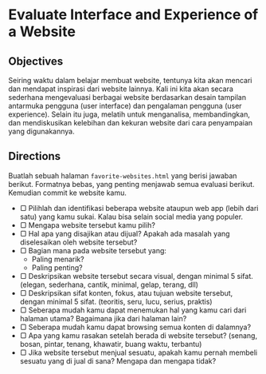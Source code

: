 # Evaluate Interface and Experience of a Website

## Objectives

Seiring waktu dalam belajar membuat website, tentunya kita akan mencari dan mendapat inspirasi dari website lainnya. Kali ini kita akan secara sederhana mengevaluasi berbagai website berdasarkan desain tampilan antarmuka pengguna (user interface) dan pengalaman pengguna (user experience). Selain itu juga, melatih untuk menganalisa, membandingkan, dan mendiskusikan kelebihan dan kekuran website dari cara penyampaian yang digunakannya.

## Directions

Buatlah sebuah halaman `favorite-websites.html` yang berisi jawaban berikut. Formatnya bebas, yang penting menjawab semua evaluasi berikut. Kemudian commit ke website kamu.

- ▢ Pilihlah dan identifikasi beberapa website ataupun web app (lebih dari satu) yang kamu sukai. Kalau bisa selain social media yang populer.
- ▢ Mengapa website tersebut kamu pilih?
- ▢ Hal apa yang disajikan atau dijual? Apakah ada masalah yang diselesaikan oleh website tersebut?
- ▢ Bagian mana pada website tersebut yang:
  - Paling menarik?
  - Paling penting?
- ▢ Deskripsikan website tersebut secara visual, dengan minimal 5 sifat. (elegan, sederhana, cantik, minimal, gelap, terang, dll)
- ▢ Deskripsikan sifat konten, fokus, atau tujuan website tersebut, dengan minimal 5 sifat. (teoritis, seru, lucu, serius, praktis)
- ▢ Seberapa mudah kamu dapat menemukan hal yang kamu cari dari halaman utama? Bagaimana jika dari halaman lain?
- ▢ Seberapa mudah kamu dapat browsing semua konten di dalamnya?
- ▢ Apa yang kamu rasakan setelah berada di website tersebut? (senang, bosan, pintar, tenang, khawatir, buang waktu, terbantu)
- ▢ Jika website tersebut menjual sesuatu, apakah kamu pernah membeli sesuatu yang di jual di sana? Mengapa dan mengapa tidak?
